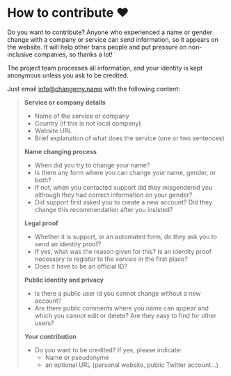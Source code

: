 # How to contribute ❤️

Do you want to contribute? Anyone who experienced a name or gender
change with a company or service can send information, so it appears
on the website. It will help other trans people and put pressure on
non-inclusive companies, so thanks a lot!

The project team processes all information, and your identity
is kept anonymous unless you ask to be credited.

Just email [info@changemy.name](mailto:info@changemy.name) with
the following content:

> **Service or company details**
> * Name of the service or company
> * Country (if this is not local company)
> * Website URL
> * Brief explanation of what does the service (one or two sentences)
>
> **Name changing process**
> 
> * When did you try to change your name?
> * Is there any form where you can change your name, gender, or both?
> * If not, when you contacted support did they misgendered you although
>they had correct information on your gender?
> * Did support first asked you to create a new account? Did they change
>this recommendation after you insisted?
>
> **Legal proof**
> * Whether it is support, or an automated form, do they ask you to send
>an identity proof?
> * If yes, what was the reason given for this? Is an identity proof
>necessary to register to the service in the first place?
> * Does it have to be an official ID?
>
> **Public identity and privacy**
> * Is there a public user id you cannot change without a new account?
> * Are there public comments where you name can appear and which you
>cannot edit or delete? Are they easy to find for other users?
>
> **Your contribution**
> * Do you want to be credited? If yes, please indicate:
>   * Name or pseudonyme
>   * an optional URL (personal website, public Twitter account...)
